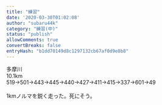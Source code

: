 ```yaml
---
title: "練習"
date: '2020-03-30T01:02:08'
author: "subaru44k"
category: "練習(中)"
status: "publish"
allowComments: true
convertBreaks: false
entryHash: "b1dd70149d8c1297132cb67af0d9e8b8"
---
```

多摩川<br>
10.1km<br>
519→501→443→445→440→427→411→415→337→601→49<br>
<br>
1kmノルマを鋭く走った。死にそう。
